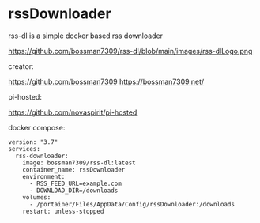 # rssDownloader

rss-dl is a simple docker based rss downloader

https://github.com/bossman7309/rss-dl/blob/main/images/rss-dlLogo.png

creator:

https://github.com/bossman7309
https://bossman7309.net/

pi-hosted:

https://github.com/novaspirit/pi-hosted

docker compose:
```
version: "3.7"
services:
  rss-downloader:
    image: bossman7309/rss-dl:latest
    container_name: rssDownloader
    environment:
      - RSS_FEED_URL=example.com
      - DOWNLOAD_DIR=/downloads
    volumes:
      - /portainer/Files/AppData/Config/rssDownloader:/downloads
    restart: unless-stopped
```
